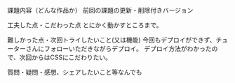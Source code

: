 課題内容（どんな作品か）
前回の課題の更新・削除付きバージョン

工夫した点・こだわった点
とにかく動かすところまで。

難しかった点・次回トライしたいこと(又は機能)
今回もデプロイができず、チューターさんにフォローいただきながらデプロイ。
デプロイ方法がわかったので、次回からはCSSにこだわりたい。

質問・疑問・感想、シェアしたいこと等なんでも
